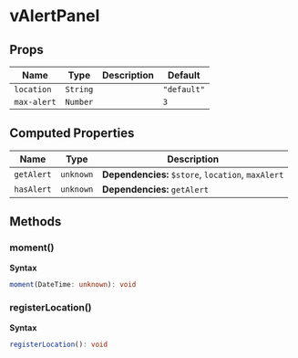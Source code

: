 # vAlertPanel

## Props

| Name        | Type     | Description | Default     |
| ----------- | -------- | ----------- | ----------- |
| `location`  | `String` |             | `"default"` |
| `max-alert` | `Number` |             | `3`         |

## Computed Properties

| Name       | Type      | Description                                        |
| ---------- | --------- | -------------------------------------------------- |
| `getAlert` | `unknown` | **Dependencies:** `$store`, `location`, `maxAlert` |
| `hasAlert` | `unknown` | **Dependencies:** `getAlert`                       |

## Methods

### moment()

**Syntax**

```typescript
moment(DateTime: unknown): void
```

### registerLocation()

**Syntax**

```typescript
registerLocation(): void
```
